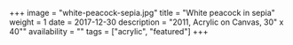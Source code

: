 +++
image = "white-peacock-sepia.jpg"
title = "White peacock in sepia"
weight = 1
date = 2017-12-30
description = "2011, Acrylic on Canvas, 30\" x 40\""
availability = ""
tags = ["acrylic", "featured"]
+++
